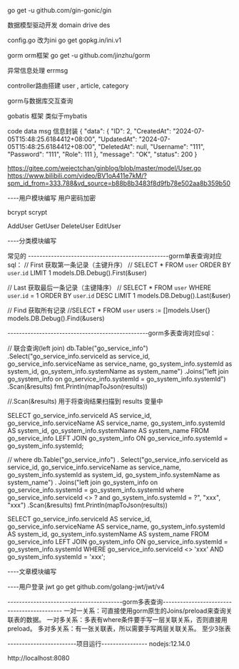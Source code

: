 
go get -u github.com/gin-gonic/gin

数据模型驱动开发
domain drive des


config.go 改为ini
go get gopkg.in/ini.v1

gorm orm框架
go get -u github.com/jinzhu/gorm

异常信息处理
errmsg

controller路由搭建
user , article, category


gorm与数据库交互查询

gobatis 框架 类似于mybatis

code data msg 信息封装
{
    "data": {
        "ID": 2,
        "CreatedAt": "2024-07-05T15:48:25.6184412+08:00",
        "UpdatedAt": "2024-07-05T15:48:25.6184412+08:00",
        "DeletedAt": null,
        "Username": "111",
        "Password": "111",
        "Role": 111
    },
    "message": "OK",
    "status": 200
}


https://gitee.com/wejectchan/ginblog/blob/master/model/User.go
https://www.bilibili.com/video/BV1oA411e7kM/?spm_id_from=333.788&vd_source=b88b8b3483f8d9fb78e502aa8b359b50

----用户模块编写
用户密码加密

bcrypt
scrypt

AddUser
GetUser
DeleteUser
EditUser

----分类模块编写


常见的
-------------------------------------------------gorm单表查询对应sql：
// First 获取第一条记录（主键升序）
// SELECT * FROM `user` ORDER BY `user`.`id` LIMIT 1
models.DB.Debug().First(&user)



// Last 获取最后一条记录（主键降序）
// SELECT * FROM `user` WHERE `user`.`id` = 1 ORDER BY `user`.`id` DESC LIMIT 1
models.DB.Debug().Last(&user)

// Find 获取所有记录
//SELECT * FROM `user`
users := []models.User{}
models.DB.Debug().Find(&users)


-------------------------------------------------gorm多表查询对应sql：

// 联合查询(left join)
db.Table("go_service_info")
.Select("go_service_info.serviceId as service_id, go_service_info.serviceName as service_name, go_system_info.systemId as system_id, go_system_info.systemName as system_name")
.Joins("left join go_system_info on go_service_info.systemId = go_system_info.systemId")
.Scan(&results)
fmt.Println(mapToJson(results))

//.Scan(&results) 用于将查询结果扫描到 results 变量中

SELECT
    go_service_info.serviceId AS service_id,
    go_service_info.serviceName AS service_name,
    go_system_info.systemId AS system_id,
    go_system_info.systemName AS system_name
FROM
    go_service_info
LEFT JOIN
    go_system_info
ON go_service_info.systemId = go_system_info.systemId;


// where
db.Table("go_service_info")
. Select("go_service_info.serviceId as service_id, go_service_info.serviceName as service_name, go_system_info.systemId as system_id, go_system_info.systemName as system_name")
. Joins("left join go_system_info on go_service_info.systemId = go_system_info.systemId where go_service_info.serviceId <> ? and go_system_info.systemId = ?", "xxx", "xxx")
.Scan(&results)
fmt.Println(mapToJson(results))

SELECT
    go_service_info.serviceId AS service_id,
    go_service_info.serviceName AS service_name,
    go_system_info.systemId AS system_id,
    go_system_info.systemName AS system_name
FROM
    go_service_info
LEFT JOIN
    go_system_info
ON
    go_service_info.systemId = go_system_info.systemId
WHERE
    go_service_info.serviceId <> 'xxx' AND go_system_info.systemId = 'xxx';


----文章模块编写


----用户登录 jwt
go get github.com/golang-jwt/jwt/v4



----------------------------------------gorm多表查询-------------------------------------------
一对一关系：可直接使用gorm原生的Joins/preload来查询关联表的数据。
一对多关系：多表有where条件要手写一层关联关系，否则直接用preload。
多对多关系：有一张关联表，所以需要手写两层关联关系。 至少3张表







------------------------项目运行----------------
nodejs:12.14.0

http://localhost:8080